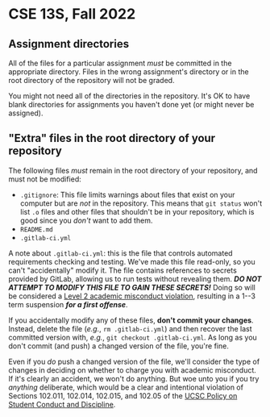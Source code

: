 # CSE 13S, Fall 2022

## Assignment directories

All of the files for a particular assignment *must* be committed in the appropriate directory. Files in the wrong assignment's directory or in the root directory of the repository will not be graded.

You might not need all of the directories in the repository. It's OK to have blank directories for assignments you haven't done yet (or might never be assigned).

## "Extra" files in the root directory of your repository

The following files *must* remain in the root directory of your repository, and must not be modified:

- `.gitignore`: This file limits warnings about files that exist on your computer but are *not* in the repository. This means that `git status` won't list `.o` files and other files that shouldn't be in your repository, which is good since you *don't* want to add them.
- `README.md`
- `.gitlab-ci.yml`

A note about `.gitlab-ci.yml`: this is the file that controls automated requirements checking and testing. We've made this file read-only, so you can't "accidentally" modify it. The file contains references to secrets provided by GitLab, allowing us to run tests without revealing them. ***DO NOT ATTEMPT TO MODIFY THIS FILE TO GAIN THESE SECRETS!*** Doing so will be considered a [Level 2 academic misconduct violation](https://ue.ucsc.edu/academic-misconduct.html), resulting in a 1--3 term suspension ***for a first offense***.

If you accidentally modify any of these files, **don't commit your changes**. Instead, delete the file (_e.g._, `rm .gitlab-ci.yml`) and then recover the last committed version with, _e.g._, `git checkout .gitlab-ci.yml`. As long as you don't commit (and push) a changed version of the file, you're fine.

Even if you *do* push a changed version of the file, we'll consider the type of changes in deciding on whether to charge you with academic misconduct. If it's clearly an accident, we won't do anything. But woe unto you if you try *anything* deliberate, which would be a clear and intentional violation of Sections 102.011, 102.014, 102.015, and 102.05 of the [UCSC Policy on Student Conduct and Discipline](https://deanofstudents.ucsc.edu/student-conduct/student-handbook/100.003.pdf).
